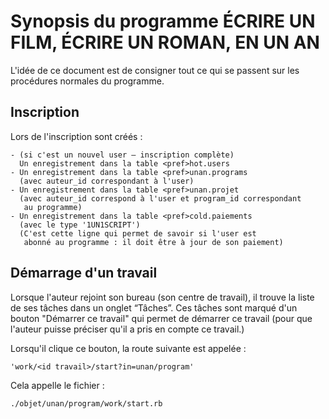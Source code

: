 # Synopsis du programme ÉCRIRE UN FILM, ÉCRIRE UN ROMAN, EN UN AN

L'idée de ce document est de consigner tout ce qui se passent sur les procédures normales du programme.

## Inscription

Lors de l'inscription sont créés :

    - (si c'est un nouvel user — inscription complète)
      Un enregistrement dans la table <pref>hot.users
    - Un enregistrement dans la table <pref>unan.programs
      (avec auteur_id correspondant à l'user)
    - Un enregistrement dans la table <pref>unan.projet
      (avec auteur_id correspond à l'user et program_id correspondant
       au programme)
    - Un enregistrement dans la table <pref>cold.paiements
      (avec le type '1UN1SCRIPT')
      (C'est cette ligne qui permet de savoir si l'user est
       abonné au programme : il doit être à jour de son paiement)

## Démarrage d'un travail

Lorsque l'auteur rejoint son bureau (son centre de travail), il trouve la liste de ses tâches dans un onglet “Tâches”. Ces tâches sont marqué d'un bouton "Démarrer ce travail" qui permet de démarrer ce travail (pour que l'auteur puisse préciser qu'il a pris en compte ce travail.)

Lorsqu'il clique ce bouton, la route suivante est appelée :

    'work/<id travail>/start?in=unan/program'

Cela appelle le fichier :

    ./objet/unan/program/work/start.rb
